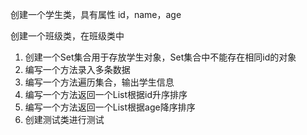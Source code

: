 创建一个学生类，具有属性 id，name，age

创建一个班级类，在班级类中
1. 创建一个Set集合用于存放学生对象，Set集合中不能存在相同id的对象
2. 编写一个方法录入多条数据
3. 编写一个方法遍历集合，输出学生信息
4. 编写一个方法返回一个List根据id升序排序  
5. 编写一个方法返回一个List根据age降序排序
6. 创建测试类进行测试